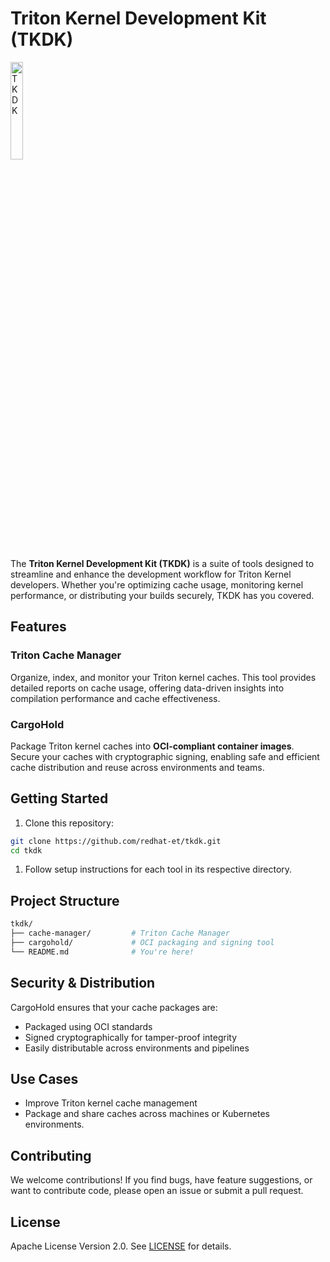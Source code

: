 # Triton Kernel Development Kit (TKDK)

<img src="logos/TKDK-logo.png" alt="TKDK" width="20%" height="auto">

The **Triton Kernel Development Kit (TKDK)** is a suite of tools
designed to streamline and enhance the development workflow for
Triton Kernel developers. Whether you're optimizing cache usage,
monitoring kernel performance, or distributing your builds
securely, TKDK has you covered.

## Features

### Triton Cache Manager

Organize, index, and monitor your Triton kernel caches. This tool
provides detailed reports on cache usage, offering data-driven
insights into compilation performance and cache effectiveness.

### CargoHold

Package Triton kernel caches into **OCI-compliant container images**.
Secure your caches with cryptographic signing, enabling safe and
efficient cache distribution and reuse across environments and teams.

## Getting Started

1. Clone this repository:

 ```bash
 git clone https://github.com/redhat-et/tkdk.git
 cd tkdk
 ```

1. Follow setup instructions for each tool in its respective directory.

## Project Structure

```bash
tkdk/
├── cache-manager/         # Triton Cache Manager
├── cargohold/             # OCI packaging and signing tool
└── README.md              # You're here!
```

## Security & Distribution

CargoHold ensures that your cache packages are:

- Packaged using OCI standards
- Signed cryptographically for tamper-proof integrity
- Easily distributable across environments and pipelines

## Use Cases

- Improve Triton kernel cache management
- Package and share caches across machines or Kubernetes environments.

## Contributing

We welcome contributions! If you find bugs, have feature
suggestions, or want to contribute code, please open an
issue or submit a pull request.

## License

Apache License Version 2.0. See [LICENSE](./LICENSE) for details.
